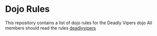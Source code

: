 Dojo Rules
==========

This repository contains a list of dojo rules for the Deadly Vipers dojo
All members should read the rules
[deadlyvipers]("https://github.com/deadlyvipers")
